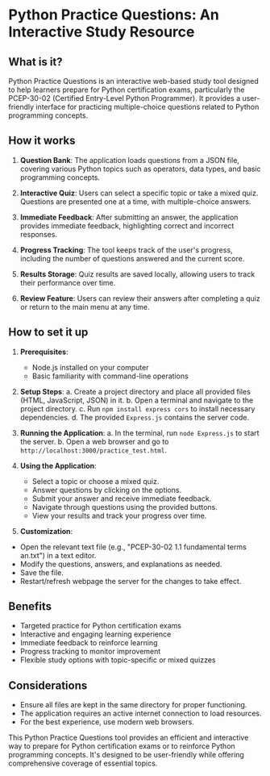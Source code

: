 # Python Practice Questions: An Interactive Study Resource

## What is it?

Python Practice Questions is an interactive web-based study tool designed to help learners prepare for Python certification exams, particularly the PCEP-30-02 (Certified Entry-Level Python Programmer). It provides a user-friendly interface for practicing multiple-choice questions related to Python programming concepts.

## How it works

1. **Question Bank**: The application loads questions from a JSON file, covering various Python topics such as operators, data types, and basic programming concepts.

2. **Interactive Quiz**: Users can select a specific topic or take a mixed quiz. Questions are presented one at a time, with multiple-choice answers.

3. **Immediate Feedback**: After submitting an answer, the application provides immediate feedback, highlighting correct and incorrect responses.

4. **Progress Tracking**: The tool keeps track of the user's progress, including the number of questions answered and the current score.

5. **Results Storage**: Quiz results are saved locally, allowing users to track their performance over time.

6. **Review Feature**: Users can review their answers after completing a quiz or return to the main menu at any time.

## How to set it up

1. **Prerequisites**:
   - Node.js installed on your computer
   - Basic familiarity with command-line operations

2. **Setup Steps**:
   a. Create a project directory and place all provided files (HTML, JavaScript, JSON) in it.
   b. Open a terminal and navigate to the project directory.
   c. Run `npm install express cors` to install necessary dependencies.
   d. The provided `Express.js` contains the server code.

3. **Running the Application**:
   a. In the terminal, run `node Express.js` to start the server.
   b. Open a web browser and go to `http://localhost:3000/practice_test.html`.

4. **Using the Application**:
   - Select a topic or choose a mixed quiz.
   - Answer questions by clicking on the options.
   - Submit your answer and receive immediate feedback.
   - Navigate through questions using the provided buttons.
   - View your results and track your progress over time.

5. **Customization**:
  - Open the relevant text file (e.g., "PCEP-30-02 1.1 fundamental terms an.txt") in a text editor.
  - Modify the questions, answers, and explanations as needed.
  - Save the file.
  - Restart/refresh webpage the server for the changes to take effect.

## Benefits

- Targeted practice for Python certification exams
- Interactive and engaging learning experience
- Immediate feedback to reinforce learning
- Progress tracking to monitor improvement
- Flexible study options with topic-specific or mixed quizzes

## Considerations

- Ensure all files are kept in the same directory for proper functioning.
- The application requires an active internet connection to load resources.
- For the best experience, use modern web browsers.

This Python Practice Questions tool provides an efficient and interactive way to prepare for Python certification exams or to reinforce Python programming concepts. It's designed to be user-friendly while offering comprehensive coverage of essential topics.
